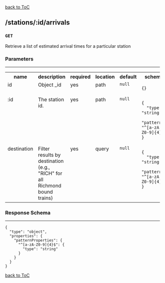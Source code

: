 [back to ToC](/api-docs/index.md)

## /stations/:id/arrivals


### `GET`

Retrieve a list of estimated arrival times for a particular station
### Parameters

---

<table>
<tr>
<th> name </th>
<th> description </th>
<th> required </th>
<th> location </th>
<th> default </th>
<th> schema </th>
</tr>



<tr>
<td valign="top"> id </td>
<td valign="top"> Object _id </td>
<td valign="top"> yes </td>
<td valign="top"> path </td>
<td valign="top"> 
<code>null</code>
</td>
<td valign="top">
<pre><code>{}</code></pre>
</td>
</tr>



<tr>
<td valign="top"> :id </td>
<td valign="top"> The station id. </td>
<td valign="top"> yes </td>
<td valign="top"> path </td>
<td valign="top"> 
<code>null</code>
</td>
<td valign="top">
<pre><code>{
  "type": "string",
  "pattern": "^[a-zA-Z0-9]{4}$"
}</code></pre>
</td>
</tr>




<tr>
<td valign="top"> destination </td>
<td valign="top"> Filter results by destination (e.g., &quot;RICH&quot; for all Richmond bound trains) </td>
<td valign="top"> yes </td>
<td valign="top"> query </td>
<td valign="top"> 
<code>null</code>
</td>
<td valign="top">
<pre><code>{
  "type": "string",
  "pattern": "^[a-zA-Z0-9]{4}$"
}</code></pre>
</td>
</tr>



</table>




### Response Schema

---

<pre><code>{
  "type": "object",
  "properties": {
    "patternProperties": {
      "^[a-zA-Z0-9]{4}$": {
        "type": "string"
      }
    }
  }
}</code></pre>



[back to ToC](/api-docs/index.md)
